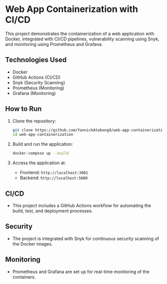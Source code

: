 # Web App Containerization with CI/CD

This project demonstrates the containerization of a web application with Docker, integrated with CI/CD pipelines, vulnerability scanning using Snyk, and monitoring using Prometheus and Grafana.

## Technologies Used
- Docker
- GitHub Actions (CI/CD)
- Snyk (Security Scanning)
- Prometheus (Monitoring)
- Grafana (Monitoring)

## How to Run

1. Clone the repository:
    ```bash
    git clone https://github.com/YannickAtabong9/web-app-containerization.git
    cd web-app-containerization
    ```

2. Build and run the application:
    ```bash
    docker-compose up --build
    ```

3. Access the application at:
    - Frontend: `http://localhost:3001`
    - Backend: `http://localhost:5000`

## CI/CD
- This project includes a GitHub Actions workflow for automating the build, test, and deployment processes.

## Security
- The project is integrated with Snyk for continuous security scanning of the Docker images.

## Monitoring
- Prometheus and Grafana are set up for real-time monitoring of the containers.

